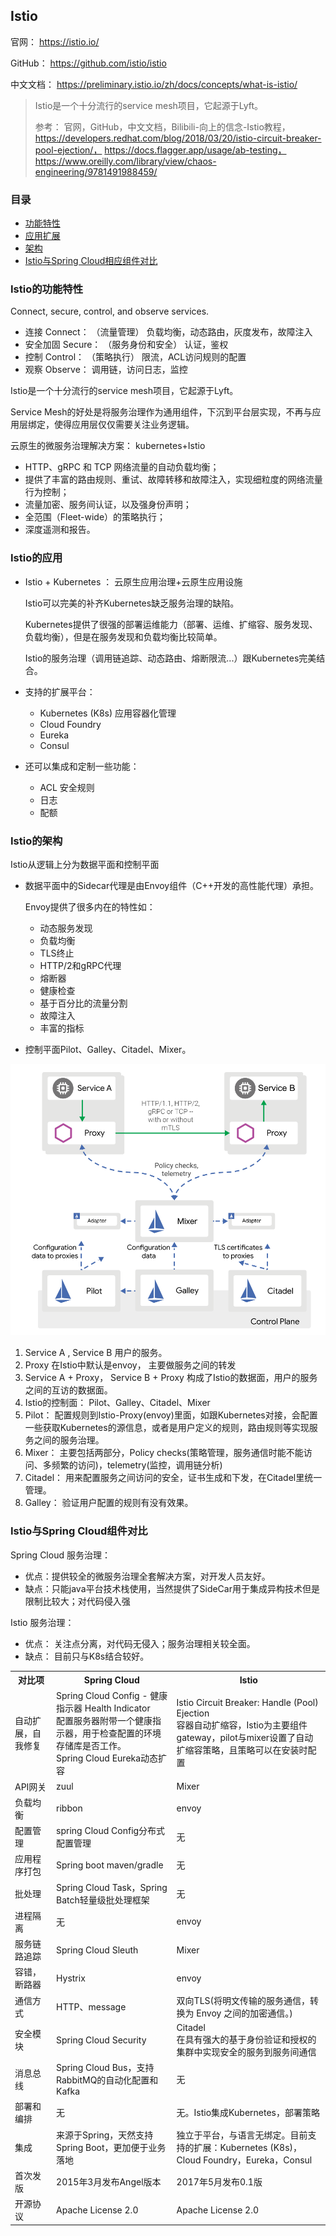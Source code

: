 ## Istio

官网： https://istio.io/

GitHub： https://github.com/istio/istio

中文文档： https://preliminary.istio.io/zh/docs/concepts/what-is-istio/

> Istio是一个十分流行的service mesh项目，它起源于Lyft。 
>
>
> 参考： 官网，GitHub，中文文档，Bilibili-向上的信念-Istio教程， 
> https://developers.redhat.com/blog/2018/03/20/istio-circuit-breaker-pool-ejection/，
> https://docs.flagger.app/usage/ab-testing，
> https://www.oreilly.com/library/view/chaos-engineering/9781491988459/

### 目录
* [功能特性](#Istio的功能特性)
* [应用扩展](#Istio的应用)
* [架构](#Istio的架构)
* [Istio与Spring Cloud相应组件对比](#Istio与Spring-Cloud组件对比)

### Istio的功能特性

Connect, secure, control, and observe services.

* 连接 Connect： （流量管理） 负载均衡，动态路由，灰度发布，故障注入
* 安全加固 Secure： （服务身份和安全） 认证，鉴权
* 控制 Control： （策略执行） 限流，ACL访问规则的配置
* 观察 Observe： 调用链，访问日志，监控

Istio是一个十分流行的service mesh项目，它起源于Lyft。

Service Mesh的好处是将服务治理作为通用组件，下沉到平台层实现，不再与应用层绑定，使得应用层仅仅需要关注业务逻辑。

云原生的微服务治理解决方案： kubernetes+Istio

* HTTP、gRPC 和 TCP 网络流量的自动负载均衡；
* 提供了丰富的路由规则、重试、故障转移和故障注入，实现细粒度的网络流量行为控制；
* 流量加密、服务间认证，以及强身份声明；
* 全范围（Fleet-wide）的策略执行；
* 深度遥测和报告。

### Istio的应用

* Istio + Kubernetes ： 云原生应用治理+云原生应用设施

    Istio可以完美的补齐Kubernetes缺乏服务治理的缺陷。
    
    Kubernetes提供了很强的部署运维能力（部署、运维、扩缩容、服务发现、负载均衡），但是在服务发现和负载均衡比较简单。
    
    Istio的服务治理（调用链追踪、动态路由、熔断限流...）跟Kubernetes完美结合。
    
* 支持的扩展平台： 
    * Kubernetes (K8s)  应用容器化管理
    * Cloud Foundry
    * Eureka
    * Consul

* 还可以集成和定制一些功能：
    * ACL 安全规则
    * 日志
    * 配额
    
### Istio的架构

Istio从逻辑上分为数据平面和控制平面

* 数据平面中的Sidecar代理是由Envoy组件（C++开发的高性能代理）承担。

    Envoy提供了很多内在的特性如：
    * 动态服务发现
    * 负载均衡
    * TLS终止
    * HTTP/2和gRPC代理
    * 熔断器
    * 健康检查
    * 基于百分比的流量分割
    * 故障注入
    * 丰富的指标
    
* 控制平面Pilot、Galley、Citadel、Mixer。

![Istio架构](../Micro-Services/images/istio-architecture.png)

1. Service A , Service B  用户的服务。
2. Proxy 在Istio中默认是envoy， 主要做服务之间的转发
3. Service A + Proxy， Service B + Proxy 构成了Istio的数据面，用户的服务之间的互访的数据面。
4. Istio的控制面： Pilot、Galley、Citadel、Mixer
5. Pilot： 配置规则到Istio-Proxy(envoy)里面，如跟Kubernetes对接，会配置一些获取Kubernetes的源信息，或者是用户定义的规则，路由规则等实现服务之间的服务治理。
6. Mixer： 主要包括两部分，Policy checks(策略管理，服务通信时能不能访问、多频繁的访问)，telemetry(监控，调用链分析)
7. Citadel： 用来配置服务之间访问的安全，证书生成和下发，在Citadel里统一管理。
8. Galley： 验证用户配置的规则有没有效果。



### Istio与Spring Cloud组件对比

Spring Cloud 服务治理：
* 优点：提供较全的微服务治理全套解决方案，对开发人员友好。
* 缺点：只能java平台技术栈使用，当然提供了SideCar用于集成异构技术但是限制比较大；对代码侵入强

Istio 服务治理：
* 优点： 关注点分离，对代码无侵入；服务治理相关较全面。
* 缺点： 目前只与K8s结合较好。

<table>
  <tr><th>对比项</th><th>Spring Cloud</th><th>Istio</th></tr>
  <tr><td>自动扩展，自我修复</td><td>Spring Cloud Config - 健康指示器 Health Indicator<br>配置服务器附带一个健康指示器，用于检查配置的环境存储库是否工作。<br>Spring Cloud Eureka动态扩容</td><td>Istio Circuit Breaker: Handle (Pool) Ejection<br>容器自动扩缩容，Istio为主要组件gateway，pilot与mixer设置了自动扩缩容策略，且策略可以在安装时配置</td></tr>
  <tr><td>API网关</td><td>zuul</td><td>Mixer</td></tr>
  <tr><td>负载均衡</td><td>ribbon</td><td>envoy</td></tr>
  <tr><td>配置管理</td><td>spring Cloud Config分布式配置管理</td><td>无</td></tr>
  <tr><td>应用程序打包</td><td>Spring boot maven/gradle</td><td>无</td></tr>
  <tr><td>批处理</td><td>Spring Cloud Task，Spring Batch轻量级批处理框架</td><td>无</td></tr>
  <tr><td>进程隔离</td><td>无</td><td>envoy</td></tr>
  <tr><td>服务链路追踪</td><td>Spring Cloud Sleuth</td><td>Mixer</td></tr>
  <tr><td>容错，断路器</td><td>Hystrix</td><td>envoy</td></tr>
  <tr><td>通信方式</td><td>HTTP、message</td><td>双向TLS(将明文传输的服务通信，转换为 Envoy 之间的加密通信。)</td></tr>
  <tr><td>安全模块</td><td>Spring Cloud Security</td><td>Citadel<br>在具有强大的基于身份验证和授权的集群中实现安全的服务到服务间通信</td></tr>
  <tr><td>消息总线</td><td>Spring Cloud Bus，支持RabbitMQ的自动化配置和Kafka</td><td>无</td></tr>
  <tr><td>部署和编排</td><td>无</td><td>无。Istio集成Kubernetes，部署策略</td></tr>
  <tr><td>集成</td><td>来源于Spring，天然支持Spring Boot，更加便于业务落地</td><td>独立于平台，与语言无绑定。目前支持的扩展：Kubernetes (K8s)，Cloud Foundry，Eureka，Consul</td></tr>
  <tr><td>首次发版</td><td>2015年3月发布Angel版本</td><td>2017年5月发布0.1版</td></tr>
  <tr><td>开源协议</td><td>Apache License 2.0</td><td>Apache License 2.0</td></tr>
</table>

